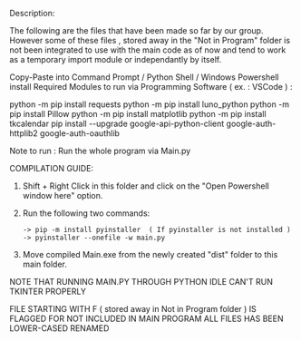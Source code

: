 Description:

The following are the files that have been made so far by our group. However some of these files , stored away in the "Not in Program"
folder is not been integrated to use with the main code as of now and tend to work as a temporary import module or independantly by itself.


Copy-Paste into Command Prompt / Python Shell / Windows Powershell install Required Modules to run via Programming Software ( ex. : VSCode ) :

python -m pip install requests
python -m pip install luno_python
python -m pip install Pillow
python -m pip install matplotlib
python -m pip install tkcalendar
pip install --upgrade google-api-python-client google-auth-httplib2 google-auth-oauthlib


Note to run : Run the whole program via Main.py


COMPILATION GUIDE:

1. Shift + Right Click in this folder and click on the "Open Powershell window here" option.
2. Run the following two commands:
       
       -> pip -m install pyinstaller  ( If pyinstaller is not installed )
       -> pyinstaller --onefile -w main.py

3. Move compiled Main.exe from the newly created "dist" folder to this main folder.

NOTE THAT RUNNING MAIN.PY THROUGH PYTHON IDLE CAN'T RUN TKINTER PROPERLY

FILE STARTING WITH F ( stored away in Not in Program folder ) IS FLAGGED FOR NOT INCLUDED IN MAIN PROGRAM
ALL FILES HAS BEEN LOWER-CASED RENAMED